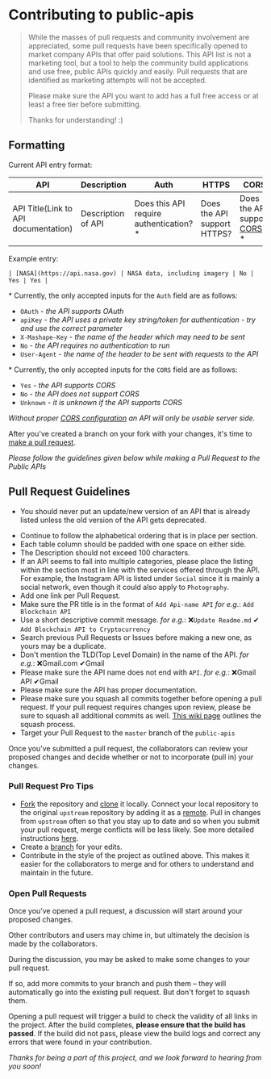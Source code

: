 # Contributing to public-apis

> While the masses of pull requests and community involvement are appreciated, some pull requests have been specifically
opened to market company APIs that offer paid solutions. This API list is not a marketing tool, but a tool to help the
community build applications and use free, public APIs quickly and easily. Pull requests that are identified as marketing attempts will not be accepted.
>
> Please make sure the API you want to add has a full free access or at least a free tier before submitting.
>
> Thanks for understanding! :)

## Formatting

Current API entry format:

| API | Description | Auth | HTTPS | CORS |
| --- | --- | --- | --- | --- |
| API Title(Link to API documentation) | Description of API | Does this API require authentication? * | Does the API support HTTPS? | Does the API support [CORS](https://developer.mozilla.org/en-US/docs/Web/HTTP/CORS)? * |

Example entry:

```
| [NASA](https://api.nasa.gov) | NASA data, including imagery | No | Yes | Yes |
```

\* Currently, the only accepted inputs for the `Auth` field are as follows:

* `OAuth` - _the API supports OAuth_
* `apiKey` - _the API uses a private key string/token for authentication - try and use the correct parameter_
* `X-Mashape-Key` - _the name of the header which may need to be sent_
* `No` - _the API requires no authentication to run_
* `User-Agent` - _the name of the header to be sent with requests to the API_

\* Currently, the only accepted inputs for the `CORS` field are as follows:

* `Yes` - _the API supports CORS_
* `No` - _the API does not support CORS_
* `Unknown` - _it is unknown if the API supports CORS_

_Without proper [CORS configuration](https://developer.mozilla.org/en-US/docs/Web/HTTP/CORS) an API will only be usable server side._

After you've created a branch on your fork with your changes, it's time to [make a pull request][pr-link]. 

*Please follow the guidelines given below while making a Pull Request to the Public APIs*

## Pull Request Guidelines

- You should never put an update/new version of an API that is already listed unless the old version of the API gets deprecated.
* Continue to follow the alphabetical ordering that is in place per section.
* Each table column should be padded with one space on either side.
* The Description should not exceed 100 characters.
* If an API seems to fall into multiple categories, please place the listing within the section most in line with the services offered through the API. For example, the Instagram API is listed under `Social` since it is mainly a social network, even though it could also apply to `Photography`.
* Add one link per Pull Request.
* Make sure the PR title is in the format of `Add Api-name API` *for e.g.*: `Add Blockchain API`
* Use a short descriptive commit message. *for e.g.*: ❌`Update Readme.md`  ✔ `Add Blockchain API to Cryptocurrency`
* Search previous Pull Requests or Issues before making a new one, as yours may be a duplicate.
* Don't mention the TLD(Top Level Domain) in the name of the API. *for e.g.*: ❌Gmail.com ✔Gmail
* Please make sure the API name does not end with `API`. *for e.g.*: ❌Gmail API ✔Gmail 
* Please make sure the API has proper documentation.
* Please make sure you squash all commits together before opening a pull request. If your pull request requires changes upon review, please be sure to squash all additional commits as well. [This wiki page][squash-link] outlines the squash process.
* Target your Pull Request to the `master` branch of the `public-apis`

Once you’ve submitted a pull request, the collaborators can review your proposed changes and decide whether or not to incorporate (pull in) your changes.

### Pull Request Pro Tips

* [Fork][fork-link] the repository and [clone][clone-link] it locally.
Connect your local repository to the original `upstream` repository by adding it as a [remote][remote-link].
Pull in changes from `upstream` often so that you stay up to date and so when you submit your pull request,
merge conflicts will be less likely. See more detailed instructions [here][syncing-link].
* Create a [branch][branch-link] for your edits.
* Contribute in the style of the project as outlined above. This makes it easier for the collaborators to merge
and for others to understand and maintain in the future.

### Open Pull Requests

Once you’ve opened a pull request, a discussion will start around your proposed changes.

Other contributors and users may chime in, but ultimately the decision is made by the collaborators.

During the discussion, you may be asked to make some changes to your pull request.

If so, add more commits to your branch and push them – they will automatically go into the existing pull request. But don't forget to squash them.

Opening a pull request will trigger a build to check the validity of all links in the project. After the build completes, **please ensure that the build has passed**. If the build did not pass, please view the build logs and correct any errors that were found in your contribution. 

*Thanks for being a part of this project, and we look forward to hearing from you soon!*

[branch-link]: <http://guides.github.com/introduction/flow/>
[clone-link]: <https://help.github.com/articles/cloning-a-repository/>
[fork-link]: <http://guides.github.com/activities/forking/>
[oauth-link]: <https://en.wikipedia.org/wiki/OAuth>
[pr-link]: <https://help.github.com/articles/creating-a-pull-request/>
[remote-link]: <https://help.github.com/articles/configuring-a-remote-for-a-fork/>
[syncing-link]: <https://help.github.com/articles/syncing-a-fork>
[squash-link]: <https://github.com/todotxt/todo.txt-android/wiki/Squash-All-Commits-Related-to-a-Single-Issue-into-a-Single-Commit>

